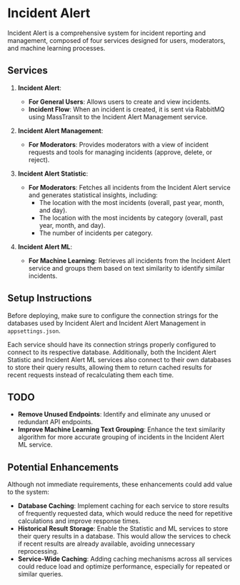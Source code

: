 # Incident Alert

Incident Alert is a comprehensive system for incident reporting and management, composed of four services designed for users, moderators, and machine learning processes.

## Services

1. **Incident Alert**: 
   - **For General Users**: Allows users to create and view incidents.
   - **Incident Flow**: When an incident is created, it is sent via RabbitMQ using MassTransit to the Incident Alert Management service.

2. **Incident Alert Management**:
   - **For Moderators**: Provides moderators with a view of incident requests and tools for managing incidents (approve, delete, or reject).
   
3. **Incident Alert Statistic**:
   - **For Moderators**: Fetches all incidents from the Incident Alert service and generates statistical insights, including:
     - The location with the most incidents (overall, past year, month, and day).
     - The location with the most incidents by category (overall, past year, month, and day).
     - The number of incidents per category.
   
4. **Incident Alert ML**:
   - **For Machine Learning**: Retrieves all incidents from the Incident Alert service and groups them based on text similarity to identify similar incidents.

## Setup Instructions

Before deploying, make sure to configure the connection strings for the databases used by Incident Alert and Incident Alert Management in `appsettings.json`.

Each service should have its connection strings properly configured to connect to its respective database. Additionally, both the Incident Alert Statistic and Incident Alert ML services also connect to their own databases to store their query results, allowing them to return cached results for recent requests instead of recalculating them each time.

## TODO

- **Remove Unused Endpoints**: Identify and eliminate any unused or redundant API endpoints.
- **Improve Machine Learning Text Grouping**: Enhance the text similarity algorithm for more accurate grouping of incidents in the Incident Alert ML service.

## Potential Enhancements

Although not immediate requirements, these enhancements could add value to the system:

- **Database Caching**: Implement caching for each service to store results of frequently requested data, which would reduce the need for repetitive calculations and improve response times.
- **Historical Result Storage**: Enable the Statistic and ML services to store their query results in a database. This would allow the services to check if recent results are already available, avoiding unnecessary reprocessing.
- **Service-Wide Caching**: Adding caching mechanisms across all services could reduce load and optimize performance, especially for repeated or similar queries.
